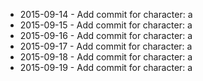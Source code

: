 - 2015-09-14 - Add commit for character: a
- 2015-09-15 - Add commit for character: a
- 2015-09-16 - Add commit for character: a
- 2015-09-17 - Add commit for character: a
- 2015-09-18 - Add commit for character: a
- 2015-09-19 - Add commit for character: a

